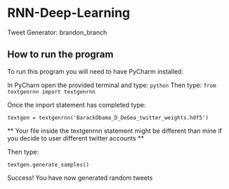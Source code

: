 # RNN-Deep-Learning
Tweet Generator: brandon_branch

## How to run the program

To run this program you will need to have PyCharm installed. 

In PyCharn open the provided terminal and type: `python`
Then type: `from textgenrnn import textgenrnn`

Once the import statement has completed type:

`textgen = textgenrnn('BarackObama_D_DeGea_twitter_weights.hdf5')`

** Your file inside the textgenrnn statement might be different than mine if you decide to
user different twitter accounts **

Then type:

`textgen.generate_samples()`

Success! You have now generated random tweets
